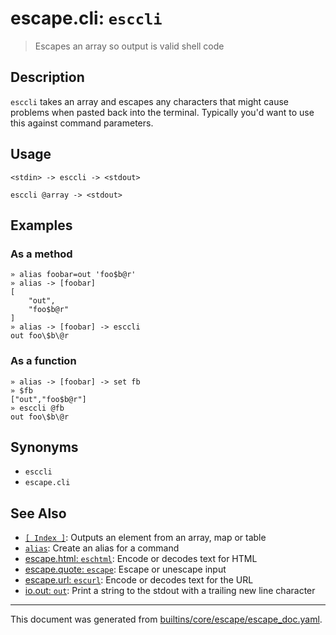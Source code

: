 # escape.cli: `esccli`

> Escapes an array so output is valid shell code

## Description

`esccli` takes an array and escapes any characters that might cause problems
when pasted back into the terminal. Typically you'd want to use this against
command parameters.

## Usage

```
<stdin> -> esccli -> <stdout>

esccli @array -> <stdout>
```

## Examples

### As a method

```
» alias foobar=out 'foo$b@r'
» alias -> [foobar]
[
    "out",
    "foo$b@r"
]
» alias -> [foobar] -> esccli
out foo\$b\@r
```

### As a function

```
» alias -> [foobar] -> set fb
» $fb
["out","foo$b@r"]
» esccli @fb
out foo\$b\@r
```

## Synonyms

* `esccli`
* `escape.cli`


## See Also

* [`[ Index ]`](../parser/item-index.md):
  Outputs an element from an array, map or table
* [`alias`](../commands/alias.md):
  Create an alias for a command
* [escape.html: `eschtml`](../commands/eschtml.md):
  Encode or decodes text for HTML
* [escape.quote: `escape`](../commands/escape.md):
  Escape or unescape input
* [escape.url: `escurl`](../commands/escurl.md):
  Encode or decodes text for the URL
* [io.out: `out`](../commands/out.md):
  Print a string to the stdout with a trailing new line character

<hr/>

This document was generated from [builtins/core/escape/escape_doc.yaml](https://github.com/lmorg/murex/blob/master/builtins/core/escape/escape_doc.yaml).